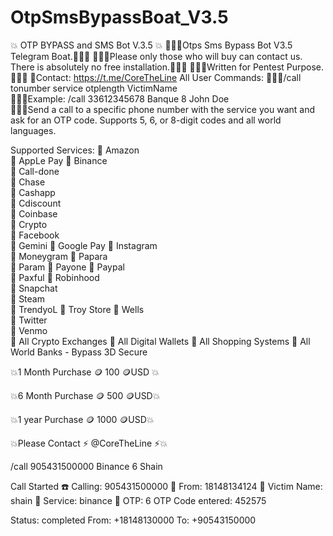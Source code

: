 # OtpSmsBypassBoat_V3.5
💥 OTP BYPASS and SMS Bot V.3.5 💥
👨‍👨‍👦‍Otps Sms Bypass Bot V3.5 Telegram Boat.👨‍👨‍👦‍
👨‍👨‍👦‍Please only those who will buy can contact us. There is absolutely no free installation.👨‍👨‍👦‍
👨‍👨‍👦‍Written for Pentest Purpose.👨‍👨‍👦‍
👘Contact: https://t.me/CoreTheLine
All User Commands:
👨‍👨‍👦‍/call tonumber service otplength VictimName  
👨‍👨‍👦‍Example: /call 33612345678 Banque 8 John Doe  
👨‍👨‍👦‍Send a call to a specific phone number with the service you want and ask for an OTP code. Supports 5, 6, or 8-digit codes and all world languages.

Supported Services:
🤑 Amazon  
🤑 AppLe Pay 
🤑 Binance  
🤑 Call-done  
🤑 Chase  
🤑 Cashapp  
🤑 Cdiscount  
🤑 Coinbase  
🤑 Crypto  
🤑 Facebook  
🤑 Gemini 
🤑 Google Pay 
🤑 Instagram  
🤑 Moneygram 
🤑 Papara  
🤑 Param 
🤑 Payone 
🤑 Paypal  
🤑 Paxful 
🤑 Robinhood  
🤑 Snapchat  
🤑 Steam  
🤑 TrendyoL
🤑 Troy Store
🤑 Wells  
🤑 Twitter  
🤑 Venmo  
🤑 All Crypto Exchanges
🤑 All Digital Wallets
🤑 All Shopping Systems
🤑 All World Banks - Bypass 3D Secure

💥1 Month Purchase 🪙 100 🪙USD 💥

💥6 Month Purchase 🪙 500 🪙USD💥

💥1 year Purchase 🪙 1000 🪙USD💥

💥Please Contact ⚡ @CoreTheLine ⚡💥

/call 905431500000 Binance 6 Shain

Call Started
☎️ Calling: 905431500000
📱 From: 18148134124
👤 Victim Name: shain
🏢 Service: binance
🔑 OTP: 6
OTP Code entered: 452575

Status: completed
From: +18148130000
To: +90543150000
